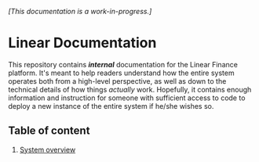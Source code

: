 _[This documentation is a work-in-progress.]_

# Linear Documentation

This repository contains **_internal_** documentation for the Linear Finance platform. It's meant to help readers understand how the entire system operates both from a high-level perspective, as well as down to the technical details of how things _actually_ work. Hopefully, it contains enough information and instruction for someone with sufficient access to code to deploy a new instance of the entire system if he/she wishes so.

## Table of content

1. [System overview](./pages/01_system_overview.md)

